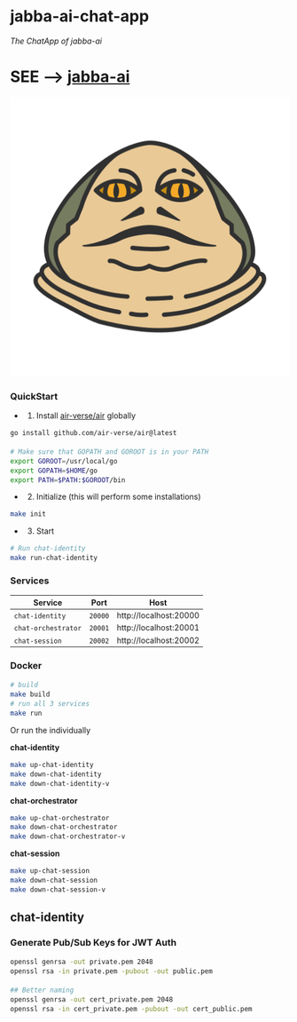 jabba-ai-chat-app
=================

_The ChatApp of jabba-ai_

# SEE --> [jabba-ai](https://github.com/Koubae/jabba-ai)

<p align="center">
  <img src="docs/imgs/jabba.webp" />
</p>



### QuickStart

* 1) Install [air-verse/air](https://github.com/air-verse/air) globally

```bash
go install github.com/air-verse/air@latest

# Make sure that GOPATH and GOROOT is in your PATH
export GOROOT=/usr/local/go
export GOPATH=$HOME/go
export PATH=$PATH:$GOROOT/bin
```

* 2) Initialize (this will perform some installations)

```bash
make init
```

* 3) Start

```bash
# Run chat-identity
make run-chat-identity
```

### Services

| Service             | Port    | Host                   |
|---------------------|---------|------------------------|
| `chat-identity`     | `20000` | http://localhost:20000 |
| `chat-orchestrator` | `20001` | http://localhost:20001 |
| `chat-session`      | `20002` | http://localhost:20002 |


### Docker

```bash
# build
make build
# run all 3 services
make run 
```

Or run the individually

**chat-identity**

```bash
make up-chat-identity
make down-chat-identity
make down-chat-identity-v
``` 

**chat-orchestrator**

```bash
make up-chat-orchestrator
make down-chat-orchestrator
make down-chat-orchestrator-v
``` 

**chat-session**

```bash
make up-chat-session
make down-chat-session
make down-chat-session-v
``` 

chat-identity
-------------

### Generate Pub/Sub Keys for JWT Auth

```bash
openssl genrsa -out private.pem 2048
openssl rsa -in private.pem -pubout -out public.pem

## Better naming
openssl genrsa -out cert_private.pem 2048
openssl rsa -in cert_private.pem -pubout -out cert_public.pem

```
